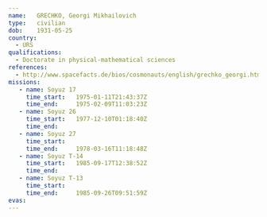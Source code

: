 ```yaml
---
name:	GRECHKO, Georgi Mikhailovich
type:	civilian
dob:	1931-05-25
country:
  - URS
qualifications:
  - Doctorate in physical-mathematical sciences
references:
  - http://www.spacefacts.de/bios/cosmonauts/english/grechko_georgi.htm
missions:
   - name: Soyuz 17
     time_start:   1975-01-11T21:43:37Z
     time_end:     1975-02-09T11:03:23Z
   - name: Soyuz 26
     time_start:   1977-12-10T01:18:40Z
     time_end:     
   - name: Soyuz 27
     time_start:   
     time_end:     1978-03-16T11:18:48Z
   - name: Soyuz T-14
     time_start:   1985-09-17T12:38:52Z
     time_end:     
   - name: Soyuz T-13
     time_start:   
     time_end:     1985-09-26T09:51:59Z
evas:
---
```

